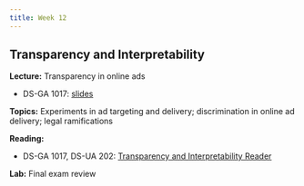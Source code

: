 ```yaml
---
title: Week 12
---
```


## Transparency and Interpretability

**Lecture:** Transparency in online ads

* DS-GA 1017: [slides](../../../assets/12_Transparency_Ads_1017.pdf) 

**Topics:** Experiments in ad targeting and delivery; discrimination in online ad delivery; legal ramifications

**Reading:**

<!-- * DS-UA 202: [Transparency and Interpretability Reader](../../../assets/transparency_reader_ua202_2022.pdf) -->
* DS-GA 1017, DS-UA 202: [Transparency and Interpretability Reader](../../../assets/transparency_reader_2023.pdf)

**Lab:** Final exam review
